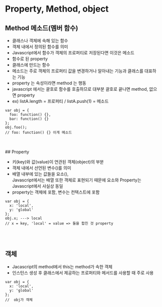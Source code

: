 # Property, Method, object

## Method 메소드(멤버 함수)

- 클래스나 객체에 속해 있는 함수
- 객체 내에서 정의된 함수를 의미
- Javascript에서 함수가 객체의 프로퍼티로 저장된다면 이것은 메소드
- 함수로 된 property
- 클래스에 만드는 함수
- 메소드는 주로 객체의 프로퍼티 값을 변경하거나 알아내는 기능과 클래스를 대표하는 기능
- property 는 속성이라면 method 는 행동
- javascript 에서는 괄호로 함수를 호출하므로 대부분 괄호로 끝나면 method, 없으면 property
- ex) listA.length = 프로퍼티 / listA.push(1) = 메소드

```JS
var obj = {
  foo: function() {},
  bar: function() {}
};
obj.foo();
// foo: function() {} 이게 메소드
```

</br>
</br>
## Property

- 키(key)와 값(value)이 연관된 객체(object)의 부분
- 객체 내에서 선언된 변수()를 의미
- 배열 내부에 있는 값들을 요소(), </br>
  Javascript에서는 배열 또한 객체로 표현되기 때문에 요소와 Property는 Javascript에서 사실상 동일
- property는 객체에 포함, 변수는 컨텍스트에 포함

```JS
var obj = {
  x: 'local',
  y: 'global'
};
obj.x; ---> local
// x = key, 'local' = value => 둘을 합친 것 property
```

</br>
</br>

## 객체

- Jacascript의 method에서 this는 method가 속한 객체
- 인스턴스 생성 후 클래스에서 제공하는 프로퍼티와 메서드를 사용할 때 주로 사용

```JS
var obj = {
  x: 'local',
  y: 'global'
};
//  obj가 객체
```
